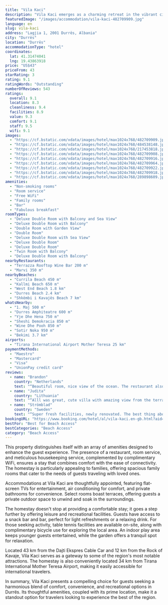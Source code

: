 ```yaml
---
title: "Vila Kaci"
description: "Vila Kaci emerges as a charming retreat in the vibrant city of Durrës, striking a perfect balance between convenience and tranquility."
featuredImage: "/images/accommodation/vila-kaci-482709909.jpg"
language: en
slug: vila-kaci
address: "Lagjia 1, 2001 Durrës, Albania"
city: "Durrës"
location: "Durrës"
accommodationType: "hotel"
coordinates:
  lat: 41.31474041
  lng: 19.43863918
price: "US$43"
priceFrom: 43
starRating: 3
rating: 9.1
ratingWords: "Outstanding"
numberOfReviews: 543
ratings:
  overall: 9.1
  location: 8.3
  cleanliness: 9.4
  facilities: 8.9
  value: 9.3
  comfort: 9.1
  staff: 9.5
  wifi: 9.1
images:
  - "https://cf.bstatic.com/xdata/images/hotel/max1024x768/482709909.jpg?k=91035a0ba1141aae2e19d2c8dadc867b3c169b25ae554394ea1bd2bbdeccaff2&o=&hp=1"
  - "https://cf.bstatic.com/xdata/images/hotel/max1024x768/484538148.jpg?k=8a4d2270dc0c471b2ccb1047caeb5f07a1fabcc4aeb440d7bee1c82b24269eae&o=&hp=1"
  - "https://cf.bstatic.com/xdata/images/hotel/max1024x768/217453818.jpg?k=cb7992900f9f62240fd00167698520ac2fda026a39cad3adc58b3416bdde2847&o=&hp=1"
  - "https://cf.bstatic.com/xdata/images/hotel/max1024x768/482709908.jpg?k=0ebcfe9636c5d560a9dad717bd37cdb1d4af4957d0e312bc4b2f14afbbaa7a91&o=&hp=1"
  - "https://cf.bstatic.com/xdata/images/hotel/max1024x768/482709916.jpg?k=2f31dde8b3b05c94e37edbe5a67747e85bf8a5b69aa3bfd88cb6fbc6f31787bd&o=&hp=1"
  - "https://cf.bstatic.com/xdata/images/hotel/max1024x768/482709964.jpg?k=d05228bd573277b8768aca4e44ee3b215b86282f65066815a441f08f4eed4264&o=&hp=1"
  - "https://cf.bstatic.com/xdata/images/hotel/max1024x768/482709922.jpg?k=a96fe31dd4aa9f9286e5f7406716c3b69eaba801048b88e8e9aa54e4cb98ab90&o=&hp=1"
  - "https://cf.bstatic.com/xdata/images/hotel/max1024x768/482709918.jpg?k=dfdab73ba90d4a9dceeaf0dc3eabaa2a19260809ecdca3ba2346d5eae6d771a4&o=&hp=1"
  - "https://cf.bstatic.com/xdata/images/hotel/max1024x768/289898609.jpg?k=d4ec2a185b7b5df2c86fc14ad55ca349d4522ad7d2466b7020ad569e4fccbd43&o=&hp=1"
amenities:
  - "Non-smoking rooms"
  - "Room service"
  - "Free WiFi"
  - "Family rooms"
  - "Bar"
  - "Fabulous breakfast"
roomTypes:
  - "Deluxe Double Room with Balcony and Sea View"
  - "Deluxe Double Room with Balcony"
  - "Double Room with Garden View"
  - "Double Room"
  - "Deluxe Double Room with Sea View"
  - "Deluxe Double Room"
  - "Deluxe Double Room"
  - "Twin Room with Balcony"
  - "Deluxe Double Room with Balcony"
nearbyRestaurants:
  - "Terrazza Rooftop Wine Bar 200 m"
  - "Marvi 350 m"
nearbyBeaches:
  - "Currila Beach 450 m"
  - "Kallmi Beach 650 m"
  - "West End Beach 1.8 km"
  - "Durres Beach 2.4 km"
  - "Shkëmbi i Kavajës Beach 7 km"
whatsNearby:
  - "1. Maj 500 m"
  - "Durres Amphiteatre 600 m"
  - "Yje Dhe Hena 750 m"
  - "Sheshi Demokracia 850 m"
  - "Wine Dhe Pooh 850 m"
  - "Sotir Noka 950 m"
  - "Bekimi 3.7 km"
airports:
  - "Tirana International Airport Mother Teresa 25 km"
paymentMethods:
  - "Maestro"
  - "Mastercard"
  - "Visa"
  - "UnionPay credit card"
reviews:
  - name: "Brandon"
    country: "Netherlands"
    text: "“Beautiful room, nice view of the ocean. The restaurant also has a lovely view of the sea. And staff is so friendly!”"
  - name: "Judita"
    country: "Lithuania"
    text: "“Alll was great, cute villa with amazing view from the terrace and hospitable owners.”"
  - name: "Strömblad"
    country: "Sweden"
    text: "“Super fresh facilities, newly renovated. The best thing about vila kaci is for sure the staff. When we first arrived we weren’t sure what to expect but they were helpful, friendly and attentive with all our needs from booking a taxi to fixing a...”"
bookingURL: "https://www.booking.com/hotel/al/vila-kaci.en-gb.html?aid=8035640"
bestFor: "Best for Beach Access"
bestCategories: "Beach Access"
category: "Beach Access"
---
```


This property distinguishes itself with an array of amenities designed to enhance the guest experience. The presence of a restaurant, room service, and meticulous housekeeping service, complemented by complimentary WiFi, ensures a stay that combines comfort with the ease of connectivity. The homestay is particularly appealing to families, offering spacious family rooms that cater to the needs of guests traveling with loved ones.

Accommodations at Vila Kaci are thoughtfully appointed, featuring flat-screen TVs for entertainment, air conditioning for comfort, and private bathrooms for convenience. Select rooms boast terraces, offering guests a private outdoor space to unwind and soak in the surroundings.

The homestay doesn't stop at providing a comfortable stay; it goes a step further by offering leisure and recreational facilities. Guests have access to a snack bar and bar, perfect for light refreshments or a relaxing drink. For those seeking activity, table tennis facilities are available on-site, along with complimentary bicycle use for exploring the local area. An indoor play area keeps younger guests entertained, while the garden offers a tranquil spot for relaxation.

Located 43 km from the Dajti Ekspres Cable Car and 12 km from the Rock of Kavaje, Vila Kaci serves as a gateway to some of the region's most notable attractions. The homestay is also conveniently located 34 km from Tirana International Mother Teresa Airport, making it easily accessible for international travelers.

In summary, Vila Kaci presents a compelling choice for guests seeking a harmonious blend of comfort, convenience, and recreational options in Durrës. Its thoughtful amenities, coupled with its prime location, make it a standout option for travelers looking to experience the best of the region.